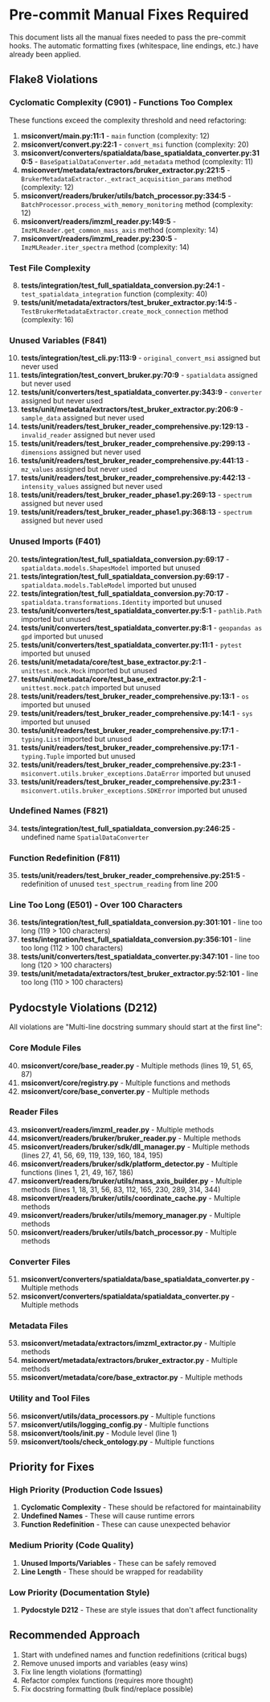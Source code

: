 # Pre-commit Manual Fixes Required

This document lists all the manual fixes needed to pass the pre-commit hooks. The automatic formatting fixes (whitespace, line endings, etc.) have already been applied.

## Flake8 Violations

### Cyclomatic Complexity (C901) - Functions Too Complex

These functions exceed the complexity threshold and need refactoring:

1. **msiconvert/__main__.py:11:1** - `main` function (complexity: 12)
2. **msiconvert/convert.py:22:1** - `convert_msi` function (complexity: 20)
3. **msiconvert/converters/spatialdata/base_spatialdata_converter.py:310:5** - `BaseSpatialDataConverter.add_metadata` method (complexity: 11)
4. **msiconvert/metadata/extractors/bruker_extractor.py:221:5** - `BrukerMetadataExtractor._extract_acquisition_params` method (complexity: 12)
5. **msiconvert/readers/bruker/utils/batch_processor.py:334:5** - `BatchProcessor.process_with_memory_monitoring` method (complexity: 12)
6. **msiconvert/readers/imzml_reader.py:149:5** - `ImzMLReader.get_common_mass_axis` method (complexity: 14)
7. **msiconvert/readers/imzml_reader.py:230:5** - `ImzMLReader.iter_spectra` method (complexity: 14)

### Test File Complexity

8. **tests/integration/test_full_spatialdata_conversion.py:24:1** - `test_spatialdata_integration` function (complexity: 40)
9. **tests/unit/metadata/extractors/test_bruker_extractor.py:14:5** - `TestBrukerMetadataExtractor.create_mock_connection` method (complexity: 16)

### Unused Variables (F841)

10. **tests/integration/test_cli.py:113:9** - `original_convert_msi` assigned but never used
11. **tests/integration/test_convert_bruker.py:70:9** - `spatialdata` assigned but never used
12. **tests/unit/converters/test_spatialdata_converter.py:343:9** - `converter` assigned but never used
13. **tests/unit/metadata/extractors/test_bruker_extractor.py:206:9** - `sample_data` assigned but never used
14. **tests/unit/readers/test_bruker_reader_comprehensive.py:129:13** - `invalid_reader` assigned but never used
15. **tests/unit/readers/test_bruker_reader_comprehensive.py:299:13** - `dimensions` assigned but never used
16. **tests/unit/readers/test_bruker_reader_comprehensive.py:441:13** - `mz_values` assigned but never used
17. **tests/unit/readers/test_bruker_reader_comprehensive.py:442:13** - `intensity_values` assigned but never used
18. **tests/unit/readers/test_bruker_reader_phase1.py:269:13** - `spectrum` assigned but never used
19. **tests/unit/readers/test_bruker_reader_phase1.py:368:13** - `spectrum` assigned but never used

### Unused Imports (F401)

20. **tests/integration/test_full_spatialdata_conversion.py:69:17** - `spatialdata.models.ShapesModel` imported but unused
21. **tests/integration/test_full_spatialdata_conversion.py:69:17** - `spatialdata.models.TableModel` imported but unused
22. **tests/integration/test_full_spatialdata_conversion.py:70:17** - `spatialdata.transformations.Identity` imported but unused
23. **tests/unit/converters/test_spatialdata_converter.py:5:1** - `pathlib.Path` imported but unused
24. **tests/unit/converters/test_spatialdata_converter.py:8:1** - `geopandas as gpd` imported but unused
25. **tests/unit/converters/test_spatialdata_converter.py:11:1** - `pytest` imported but unused
26. **tests/unit/metadata/core/test_base_extractor.py:2:1** - `unittest.mock.Mock` imported but unused
27. **tests/unit/metadata/core/test_base_extractor.py:2:1** - `unittest.mock.patch` imported but unused
28. **tests/unit/readers/test_bruker_reader_comprehensive.py:13:1** - `os` imported but unused
29. **tests/unit/readers/test_bruker_reader_comprehensive.py:14:1** - `sys` imported but unused
30. **tests/unit/readers/test_bruker_reader_comprehensive.py:17:1** - `typing.List` imported but unused
31. **tests/unit/readers/test_bruker_reader_comprehensive.py:17:1** - `typing.Tuple` imported but unused
32. **tests/unit/readers/test_bruker_reader_comprehensive.py:23:1** - `msiconvert.utils.bruker_exceptions.DataError` imported but unused
33. **tests/unit/readers/test_bruker_reader_comprehensive.py:23:1** - `msiconvert.utils.bruker_exceptions.SDKError` imported but unused

### Undefined Names (F821)

34. **tests/integration/test_full_spatialdata_conversion.py:246:25** - undefined name `SpatialDataConverter`

### Function Redefinition (F811)

35. **tests/unit/readers/test_bruker_reader_comprehensive.py:251:5** - redefinition of unused `test_spectrum_reading` from line 200

### Line Too Long (E501) - Over 100 Characters

36. **tests/integration/test_full_spatialdata_conversion.py:301:101** - line too long (119 > 100 characters)
37. **tests/integration/test_full_spatialdata_conversion.py:356:101** - line too long (112 > 100 characters)
38. **tests/unit/converters/test_spatialdata_converter.py:347:101** - line too long (120 > 100 characters)
39. **tests/unit/metadata/extractors/test_bruker_extractor.py:52:101** - line too long (110 > 100 characters)

## Pydocstyle Violations (D212)

All violations are "Multi-line docstring summary should start at the first line":

### Core Module Files

40. **msiconvert/core/base_reader.py** - Multiple methods (lines 19, 51, 65, 87)
41. **msiconvert/core/registry.py** - Multiple functions and methods
42. **msiconvert/core/base_converter.py** - Multiple methods

### Reader Files

43. **msiconvert/readers/imzml_reader.py** - Multiple methods
44. **msiconvert/readers/bruker/bruker_reader.py** - Multiple methods
45. **msiconvert/readers/bruker/sdk/dll_manager.py** - Multiple methods (lines 27, 41, 56, 69, 119, 139, 160, 184, 195)
46. **msiconvert/readers/bruker/sdk/platform_detector.py** - Multiple functions (lines 1, 21, 49, 167, 186)
47. **msiconvert/readers/bruker/utils/mass_axis_builder.py** - Multiple methods (lines 1, 18, 31, 56, 83, 112, 165, 230, 289, 314, 344)
48. **msiconvert/readers/bruker/utils/coordinate_cache.py** - Multiple methods
49. **msiconvert/readers/bruker/utils/memory_manager.py** - Multiple methods
50. **msiconvert/readers/bruker/utils/batch_processor.py** - Multiple methods

### Converter Files

51. **msiconvert/converters/spatialdata/base_spatialdata_converter.py** - Multiple methods
52. **msiconvert/converters/spatialdata/spatialdata_converter.py** - Multiple methods

### Metadata Files

53. **msiconvert/metadata/extractors/imzml_extractor.py** - Multiple methods
54. **msiconvert/metadata/extractors/bruker_extractor.py** - Multiple methods
55. **msiconvert/metadata/core/base_extractor.py** - Multiple methods

### Utility and Tool Files

56. **msiconvert/utils/data_processors.py** - Multiple functions
57. **msiconvert/utils/logging_config.py** - Multiple functions
58. **msiconvert/tools/__init__.py** - Module level (line 1)
59. **msiconvert/tools/check_ontology.py** - Multiple functions

## Priority for Fixes

### High Priority (Production Code Issues)
1. **Cyclomatic Complexity** - These should be refactored for maintainability
2. **Undefined Names** - These will cause runtime errors
3. **Function Redefinition** - These can cause unexpected behavior

### Medium Priority (Code Quality)
1. **Unused Imports/Variables** - These can be safely removed
2. **Line Length** - These should be wrapped for readability

### Low Priority (Documentation Style)
1. **Pydocstyle D212** - These are style issues that don't affect functionality

## Recommended Approach

1. Start with undefined names and function redefinitions (critical bugs)
2. Remove unused imports and variables (easy wins)
3. Fix line length violations (formatting)
4. Refactor complex functions (requires more thought)
5. Fix docstring formatting (bulk find/replace possible)
